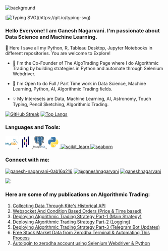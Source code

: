 ![background](https://user-images.githubusercontent.com/86476881/162972433-2a858cf9-e4a5-4b3b-84a6-9f4c855abaa8.jpg)

[![Typing SVG](https://readme-typing-svg.herokuapp.com?size=26&duration=6000&color=46F744&center=true&width=1000&lines=Hello+Visitor!%F0%9F%91%8B+This+is+Ganesh+Nagarvani;Welcome+to+my+GitHub!)](https://git.io/typing-svg)

### Hello Everyone! I am Ganesh Nagarvani. I'm passionate about Data Science and Machine Learning.

💾 Here I save all my Python, R, Tableau Desktop, Jupyter Notebooks in different repositories. You are welcome to Explore!

-  🏦 I'm the Co-Founder of The AlgoTrading Page where I do Algorithmic Trading by building strategies in Python and automate through Selenium Webdriver.

- 🤝 I'm Open to do Full / Part Time work in Data Science, Machine Learning, Python, AI, Algorithmic Trading fields.

- 💡 My Interesets are Data, Machine Learning, AI, Astronomy, Touch Typing, Pencil Sketching, Algorithmic Trading.

[![GitHub Streak](http://github-readme-streak-stats.herokuapp.com?user=ganigithub&theme=neon-dark&date_format=M%20j%5B%2C%20Y%5D)](https://git.io/streak-stats)       [![Top Langs](https://github-readme-stats.vercel.app/api/top-langs/?username=ganigithub&layout=compact)](https://github.com/ganigithub/github-readme-stats)


<h3 align="left">Languages and Tools:</h3>
<p align="left"> <a href="https://www.mysql.com/" target="_blank" rel="noreferrer"> <img src="https://raw.githubusercontent.com/devicons/devicon/master/icons/mysql/mysql-original-wordmark.svg" alt="mysql" width="40" height="40"/> </a> <a href="https://pandas.pydata.org/" target="_blank" rel="noreferrer"> <img src="https://raw.githubusercontent.com/devicons/devicon/2ae2a900d2f041da66e950e4d48052658d850630/icons/pandas/pandas-original.svg" alt="pandas" width="40" height="40"/> </a> <a href="https://www.postgresql.org" target="_blank" rel="noreferrer"> <img src="https://raw.githubusercontent.com/devicons/devicon/master/icons/postgresql/postgresql-original-wordmark.svg" alt="postgresql" width="40" height="40"/> </a> <a href="https://www.python.org" target="_blank" rel="noreferrer"> <img src="https://raw.githubusercontent.com/devicons/devicon/master/icons/python/python-original.svg" alt="python" width="40" height="40"/> </a> <a href="https://scikit-learn.org/" target="_blank" rel="noreferrer"> <img src="https://upload.wikimedia.org/wikipedia/commons/0/05/Scikit_learn_logo_small.svg" alt="scikit_learn" width="40" height="40"/> </a> <a href="https://seaborn.pydata.org/" target="_blank" rel="noreferrer"> <img src="https://seaborn.pydata.org/_images/logo-mark-lightbg.svg" alt="seaborn" width="40" height="40"/> </a> </p>


<h3 align="left">Connect with me:</h3>
<p align="left">
<a href="https://www.linkedin.com/in/ganesh-nagarvani/" target="blank"><img align="center" src="https://raw.githubusercontent.com/rahuldkjain/github-profile-readme-generator/master/src/images/icons/Social/linked-in-alt.svg" alt="ganesh-nagarvani-0ab16a216" height="30" width="40" /></a>
<a href="https://medium.com/@ganeshnagarvani" target="blank"><img align="center" src="https://raw.githubusercontent.com/rahuldkjain/github-profile-readme-generator/master/src/images/icons/Social/medium.svg" alt="@ganeshnagarvani" height="30" width="40" /></a>
<a href="https://www.hackerrank.com/ganeshnagarvani" target="blank"><img align="center" src="https://raw.githubusercontent.com/rahuldkjain/github-profile-readme-generator/master/src/images/icons/Social/hackerrank.svg" alt="ganeshnagarvani" height="30" width="40" /></a>
</p>

[<img src="https://img.shields.io/badge/Email-ganeshnagarani%40gmail.com-orange">](mailto:ganeshnagarvani@gmail.com)

<h3 align="left">Here are some of my publications on Algorithmic Trading:</h3>

1. [Collecting Data Through Kite's Historical API](https://medium.com/@ganeshnagarvani/collecting-data-through-kites-historical-api-for-algorithmic-trading-9bf8ce425f45)
2. [Websocket And Condition Based Orders (Price & Time based)](https://medium.com/@ganeshnagarvani/placing-condition-based-orders-live-streaming-data-through-kite-connect-api-29513ef14ec2)
3. [Deploying Algorithmic Trading Strategy Part-1 (Main Strategy)](https://medium.com/@ganeshnagarvani/deploying-algorithmic-trading-strategy-part-1-68cd729eb2fe)
4. [Deploying Algorithmic Trading Strategy Part-2 (Logging)](https://medium.com/@ganeshnagarvani/deploying-algorithmic-trading-strategy-part-2-logging-files-aa950b0fbba5)
5. [Deploying Algorithmic Trading Strategy Part-3 (Telegram Bot Updates)](https://medium.com/@ganeshnagarvani/deploying-algorithmic-trading-strategy-part-3-telegram-updates-b22cd101a258)
6. [Free Stock Market Data from Zerodha Terminal & Automating This Process](https://medium.com/@ganeshnagarvani/get-free-stock-data-from-zerodha-terminal-automate-this-process-2594321aabf3)
7. [Autologin to zerodha account using Selenium Webdriver & Python](https://medium.com/@ganeshnagarvani/automate-login-to-zerodha-account-with-selenium-webdriver-8efc237f662b)
